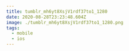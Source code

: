 ```yaml
---
title: tumblr_mh6yt8XsjV1rdf37to1_1280
date: 2020-08-28T23:23:48.604Z
image: ./tumblr_mh6yt8XsjV1rdf37to1_1280.png
tags:
  - mobile
  - ios
---
```

